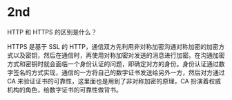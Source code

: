 # 2nd

HTTP 和 HTTPS 的区别是什么？

HTTPS 是基于 SSL 的 HTTP，通信双方先利用非对称加密沟通对称加密的加密方式以及密钥，然后在通信时，再使用对称加密对发送的消息进行加密。在沟通加密方式和密钥时就会面临一个身份认证的问题，即确定对方的身份。身份认证通过数字签名的方式实现，通信的一方将自己的数字证书发送给另外一方，然后对方通过 CA 来验证证书的可靠性，这里面也是用到了非对称加密的原理，CA 扮演着权威机构的角色，给数字证书的可靠性做背书。

